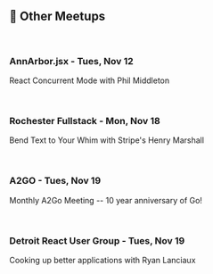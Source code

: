 ## 🤝 Other Meetups
<br/>

### AnnArbor.jsx - Tues, Nov 12
React Concurrent Mode with Phil Middleton

<br/>

### Rochester Fullstack - Mon, Nov 18
Bend Text to Your Whim with Stripe's Henry Marshall

<br/>

### A2GO - Tues, Nov 19
Monthly A2Go Meeting -- 10 year anniversary of Go!

<br/>

### Detroit React User Group - Tues, Nov 19
Cooking up better applications with Ryan Lanciaux
